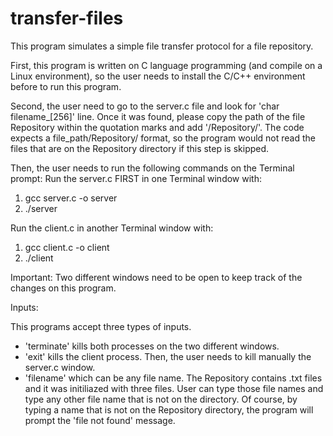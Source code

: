 # transfer-files
This program simulates a simple file transfer protocol for a file repository.

First, this program is written on C language programming (and compile on a Linux environment), so the user needs to install the C/C++ environment before to run this program. 

Second, the user need to go to the server.c file and look for 'char filename_[256]' line. Once it was found, please copy the path of the file Repository within the quotation marks and add '/Repository/'. The code expects a file_path/Repository/ format, so the program would not read the files that are on the Repository directory if this step is skipped.

Then, the user needs to run the following commands on the Terminal prompt:
Run the server.c FIRST in one Terminal window with:
1. gcc server.c -o server
2. ./server

Run the client.c in another Terminal window with:
1. gcc client.c -o client
2. ./client

Important:
Two different windows need to be open to keep track of the changes on this program.

Inputs:

This programs accept three types of inputs. 
* 'terminate' kills both processes on the two different windows.
* 'exit' kills the client process. Then, the user needs to kill manually the server.c window.
* 'filename' which can be any file name. The Repository contains .txt files and it was initiliazed with three files. User can type those file names and type any other file name that is not on the directory. Of course, by typing a name that is not on the Repository directory, the program will prompt the 'file not found' message.